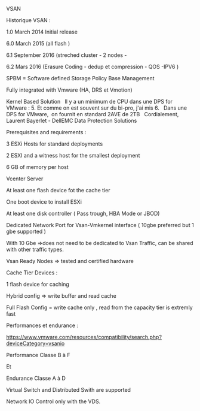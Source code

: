 VSAN

Historique VSAN :

1.0 March 2014 Initial release

6.0  March 2015  (all flash )

6.1 September 2016 (streched cluster - 2 nodes - 

6.2 Mars 2016 (Erasure Coding - dedup et compression - QOS -IPV6 )

SPBM = Software defined Storage Policy Base Management

Fully integrated with Vmware (HA, DRS et Vmotion)

Kernel Based Solution
 
Il y a un minimum de CPU dans une DPS for VMware : 5. Et comme on est souvent sur du bi-pro, j'ai mis 6.
 
Dans une DPS for VMware,  on fournit en standard 2AVE de 2TB
 
Cordialement,
 
Laurent Bayerlet - DellEMC
Data Protection Solutions
 
Prerequisites and requirements :

3 ESXi Hosts for standard deployments

2  ESXI and a witness host for the smallest deployment

6 GB of memory per host 
 
Vcenter Server

At least one flash device fot the cache tier

One boot device to install ESXi

At least one disk controller ( Pass trough, HBA Mode or JBOD)
 
Dedicated Network Port for Vsan-Vmkernel interface ( 10gbe preferred but 1 gbe supported )

With 10 Gbe =>does not need to be dedicated to Vsan Traffic, can be shared with other traffic types.


Vsan Ready Nodes => tested and certified hardware


Cache Tier Devices :

1 flash device for caching

Hybrid config => write buffer and read cache

Full Flash Config = write cache only , read from the capacity tier is extremly fast

Performances et endurance :

https://www.vmware.com/resources/compatibility/search.php?deviceCategory=vsanio

Performance Classe B à F

Et 

Endurance Classe A à D




Virtual Switch and Distributed Swith are supported


Network IO Control only with the VDS.
